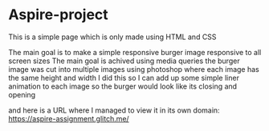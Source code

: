 # Aspire-project
This is a simple page which is only made using HTML and CSS

The main goal is to make a simple responsive burger image responsive to all screen sizes
The main goal is achived using media queries 
the burger image was cut into multiple images using photoshop where each image has the same height and width
I did this so I can add up some simple liner animation to each image so the burger would look like its closing and opening

and here is a URL where I managed to view it in its own domain: https://aspire-assignment.glitch.me/
